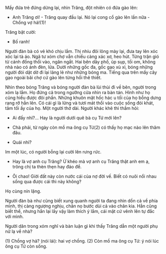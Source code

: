 Mấy đứa trẻ đứng dừng lại, nhìn Trăng, đột nhiên có đứa gào lên:

- Anh Trăng ơi! - Trăng quay đầu lại. Nó lại cong cổ gào lên lần nữa - Chồng vợ hả!(1)!

Trăng bật cười:

- Bố ranh!

Người đàn bà có vẻ khó chịu lắm. Thị nhíu đôi lông mày lại, đưa tay lên xóc xóc lại tà áo. Ngã tư xóm chợ vẫn chiều càng xác xơ, heo hút. Từng trận gió từ cánh đồng thổi vào, ngăn ngắt. Hai bên dãy phố, ủp sụp, tối om, không nhà nào có ánh đèn, lửa. Dưới những gốc đa, gốc gạo xù xì, bóng những người đói dật dờ đi lại lảng lẻ như những bóng ma. Tiếng qua trên mấy cây gạo ngoài bãi chợ cứ gào lên từng hồi thê thiết.

Nhìn theo bóng Trăng và bóng người đàn bà lùi thùi đi về bên, người trong xóm lạ lắm. Họ đứng cả trong ngưỡng cửa nhìn ra bàn tán. Hình như họ cũng hiểu được đôi phần. Những khuôn mặt hốc hác u tối của họ bỗng dưng rạng rỡ hẳn lên. Có cái gì là lừng và tươi mát thổi vào cuộc sống đói khát, tăm tối ấy của họ. Một người thở dài. Người khác khẽ thì thầm hỏi:

- Ai đấy nhỉ?... Hay là người dưới quê bà cụ Tứ mới lên?

- Chà phải, từ ngày còn mồ ma ông cụ Tứ(2) có thấy họ mạc nào lên thăm đâu.

- Quái nhỉ?

Im một lúc, có người bỗng lại cười lên rưng rức.

- Hay là vợ anh cụ Trăng? Ừ khéo mà vợ anh cụ Trăng thật anh em ạ, trông chị ta thèn thẹn hay đáo để.

- Ôi chao! Giời đất này còn nước cái của nợ đời vế. Biết có nuôi nổi nhau sống qua được cái thì này không?

Họ cùng nín lặng.

Người đàn bà như cũng biết xung quanh người ta đang nhìn dồn cả về phía mình, thị càng ngượng nghịu, chân nọ bước dùi cả vào chân kia. Hẳn cũng biết thế, nhưng hắn lại lấy vậy làm thích ý lắm, cái mặt cứ vênh lên tự đắc với mình.

Người dân trong xóm nghĩ và bàn luận gì khi thấy Trăng dẫn một người phụ nữ lạ về nhà?

(1) Chồng vợ hả? (nói lái): hai vợ chồng.
(2) Còn mồ ma ông cụ Tứ: ý nói lúc ông cụ Tứ còn sống.
